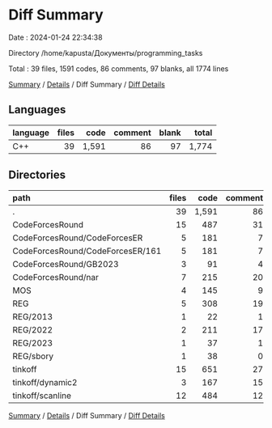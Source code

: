 # Diff Summary

Date : 2024-01-24 22:34:38

Directory /home/kapusta/Документы/programming_tasks

Total : 39 files,  1591 codes, 86 comments, 97 blanks, all 1774 lines

[Summary](results.md) / [Details](details.md) / Diff Summary / [Diff Details](diff-details.md)

## Languages
| language | files | code | comment | blank | total |
| :--- | ---: | ---: | ---: | ---: | ---: |
| C++ | 39 | 1,591 | 86 | 97 | 1,774 |

## Directories
| path | files | code | comment | blank | total |
| :--- | ---: | ---: | ---: | ---: | ---: |
| . | 39 | 1,591 | 86 | 97 | 1,774 |
| CodeForcesRound | 15 | 487 | 31 | 23 | 541 |
| CodeForcesRound/CodeForcesER | 5 | 181 | 7 | 6 | 194 |
| CodeForcesRound/CodeForcesER/161 | 5 | 181 | 7 | 6 | 194 |
| CodeForcesRound/GB2023 | 3 | 91 | 4 | 7 | 102 |
| CodeForcesRound/nar | 7 | 215 | 20 | 10 | 245 |
| MOS | 4 | 145 | 9 | 10 | 164 |
| REG | 5 | 308 | 19 | 20 | 347 |
| REG/2013 | 1 | 22 | 1 | 2 | 25 |
| REG/2022 | 2 | 211 | 17 | 8 | 236 |
| REG/2023 | 1 | 37 | 1 | 3 | 41 |
| REG/sbory | 1 | 38 | 0 | 7 | 45 |
| tinkoff | 15 | 651 | 27 | 44 | 722 |
| tinkoff/dynamic2 | 3 | 167 | 15 | 4 | 186 |
| tinkoff/scanline | 12 | 484 | 12 | 40 | 536 |

[Summary](results.md) / [Details](details.md) / Diff Summary / [Diff Details](diff-details.md)
